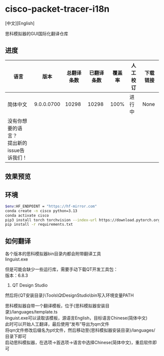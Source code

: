 # cisco-packet-tracer-i18n

[中文][English]

思科模拟器的GUI国际化翻译仓库

## 进度

| 语言                                            | 版本       | 总翻译条数 | 已翻译条数 | 覆盖率 | 人工校订 | 下载链接 |
| ----------------------------------------------- | ---------- | ---------- | ---------- | ------ | -------- | -------- |
| 简体中文                                        | 9.0.0.0700 | 10298      | 10298      | 100%   | 进行中   | None     |
| 没有你想要的语言？<br />提出新的issue告诉我们！ |            |            |            |        |          |          |

## 效果预览

## 环境

```bash
$env:HF_ENDPOINT = "https://hf-mirror.com"
conda create -n cisco python=3.13
conda activate cisco
pip3 install torch torchvision --index-url https://download.pytorch.org/whl/cu129
pip install -r requirements.txt
```

## 如何翻译
各个版本的思科模拟器bin目录内都会附带翻译工具  
linguist.exe  

但是可能会缺少一些运行库，需要手动下载QT开发工具包：  
版本：6.8.3  
1. QT Design Studio 

然后将{QT安装目录}\Tools\QtDesignStudio\bin写入环境变量PATH  

思科模拟器自带一个翻译模板，位于{思科模拟器安装目录}/languages/template.ts  
linguist.exe可以读取该模板，源语言English，目标语言Chinese(简体中文)  
此时可以开始人工翻译，最后使用“发布”导出为qm文件  
将qm文件修改后缀名为ptl文件，然后移动至{思科模拟器安装目录}/languages/目录下即可  
启动思科模拟器，在选项->首选项->语言中选择Chinese(简体中文)，重启软件即可  
